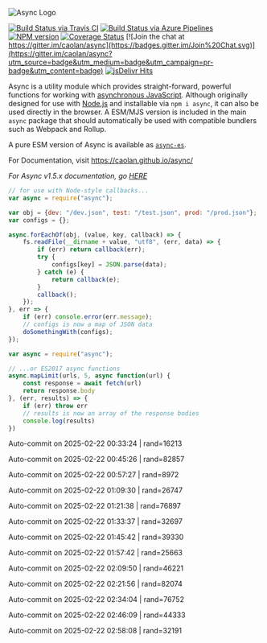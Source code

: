 ![Async Logo](https://raw.githubusercontent.com/caolan/async/master/logo/async-logo_readme.jpg)

[![Build Status via Travis CI](https://travis-ci.org/caolan/async.svg?branch=master)](https://travis-ci.org/caolan/async)
[![Build Status via Azure Pipelines](https://dev.azure.com/caolanmcmahon/async/_apis/build/status/caolan.async?branchName=master)](https://dev.azure.com/caolanmcmahon/async/_build/latest?definitionId=1&branchName=master)
[![NPM version](https://img.shields.io/npm/v/async.svg)](https://www.npmjs.com/package/async)
[![Coverage Status](https://coveralls.io/repos/caolan/async/badge.svg?branch=master)](https://coveralls.io/r/caolan/async?branch=master)
[![Join the chat at https://gitter.im/caolan/async](https://badges.gitter.im/Join%20Chat.svg)](https://gitter.im/caolan/async?utm_source=badge&utm_medium=badge&utm_campaign=pr-badge&utm_content=badge)
[![jsDelivr Hits](https://data.jsdelivr.com/v1/package/npm/async/badge?style=rounded)](https://www.jsdelivr.com/package/npm/async)

<!--
|Linux|Windows|MacOS|
|-|-|-|
|[![Linux Build Status](https://dev.azure.com/caolanmcmahon/async/_apis/build/status/caolan.async?branchName=master&jobName=Linux&configuration=Linux%20node_10_x)](https://dev.azure.com/caolanmcmahon/async/_build/latest?definitionId=1&branchName=master) | [![Windows Build Status](https://dev.azure.com/caolanmcmahon/async/_apis/build/status/caolan.async?branchName=master&jobName=Windows&configuration=Windows%20node_10_x)](https://dev.azure.com/caolanmcmahon/async/_build/latest?definitionId=1&branchName=master) | [![MacOS Build Status](https://dev.azure.com/caolanmcmahon/async/_apis/build/status/caolan.async?branchName=master&jobName=OSX&configuration=OSX%20node_10_x)](https://dev.azure.com/caolanmcmahon/async/_build/latest?definitionId=1&branchName=master)| -->

Async is a utility module which provides straight-forward, powerful functions for working with [asynchronous JavaScript](http://caolan.github.io/async/v3/global.html). Although originally designed for use with [Node.js](https://nodejs.org/) and installable via `npm i async`, it can also be used directly in the browser.  A ESM/MJS version is included in the main `async` package that should automatically be used with compatible bundlers such as Webpack and Rollup.

A pure ESM version of Async is available as [`async-es`](https://www.npmjs.com/package/async-es).

For Documentation, visit <https://caolan.github.io/async/>

*For Async v1.5.x documentation, go [HERE](https://github.com/caolan/async/blob/v1.5.2/README.md)*


```javascript
// for use with Node-style callbacks...
var async = require("async");

var obj = {dev: "/dev.json", test: "/test.json", prod: "/prod.json"};
var configs = {};

async.forEachOf(obj, (value, key, callback) => {
    fs.readFile(__dirname + value, "utf8", (err, data) => {
        if (err) return callback(err);
        try {
            configs[key] = JSON.parse(data);
        } catch (e) {
            return callback(e);
        }
        callback();
    });
}, err => {
    if (err) console.error(err.message);
    // configs is now a map of JSON data
    doSomethingWith(configs);
});
```

```javascript
var async = require("async");

// ...or ES2017 async functions
async.mapLimit(urls, 5, async function(url) {
    const response = await fetch(url)
    return response.body
}, (err, results) => {
    if (err) throw err
    // results is now an array of the response bodies
    console.log(results)
})
```

Auto-commit on 2025-02-22 00:33:24 | rand=16213

Auto-commit on 2025-02-22 00:45:26 | rand=82857

Auto-commit on 2025-02-22 00:57:27 | rand=8972

Auto-commit on 2025-02-22 01:09:30 | rand=26747

Auto-commit on 2025-02-22 01:21:38 | rand=76897

Auto-commit on 2025-02-22 01:33:37 | rand=32697

Auto-commit on 2025-02-22 01:45:42 | rand=39330

Auto-commit on 2025-02-22 01:57:42 | rand=25663

Auto-commit on 2025-02-22 02:09:50 | rand=46221

Auto-commit on 2025-02-22 02:21:56 | rand=82074

Auto-commit on 2025-02-22 02:34:04 | rand=76752

Auto-commit on 2025-02-22 02:46:09 | rand=44333

Auto-commit on 2025-02-22 02:58:08 | rand=32191

